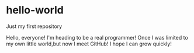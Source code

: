 # hello-world
Just my first repository

Hello, everyone!
I'm heading to be a real programmer!
Once I was limited to my own little world,but now I meet GitHub!
I hope I can grow quickly!
